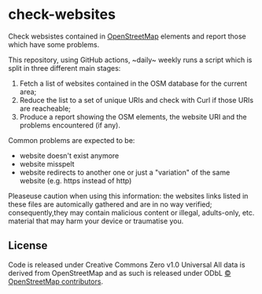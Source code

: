 # check-websites

Check websistes contained in [OpenStreetMap](https://www.openstreetmap.org) elements and report those which have some problems.

This repository, using GitHub actions, ~daily~ weekly runs a script which is split in three different main stages:
1) Fetch a list of websites contained in the OSM database for the current area;
2) Reduce the list to a set of unique URIs and check with Curl if those URIs are reacheable;
3) Produce a report showing the OSM elements, the website URI and the problems encountered (if any).

Common problems are expected to be:
* website doesn't exist anymore
* website misspelt
* website redirects to another one or just a "variation" of the same website (e.g. https instead of http)

Pleaseuse caution when using this information: the websites links listed in these files are automically gathered and are in no way verified; consequently,they may contain malicious content or illegal, adults-only, etc. material that may harm your device or traumatise you.

## License

Code is released under Creative Commons Zero v1.0 Universal
All data is derived from OpenStreetMap and as such is released under ODbL [© OpenStreetMap contributors](https://www.openstreetmap.org/copyright). 
